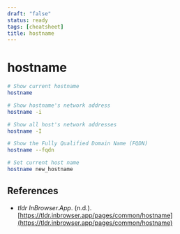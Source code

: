 ```yaml
---
draft: "false"
status: ready
tags: [cheatsheet]
title: hostname
---
```


# hostname

```bash
# Show current hostname
hostname

# Show hostname's network address
hostname -i

# Show all host's network addresses
hostname -I

# Show the Fully Qualified Domain Name (FQDN)
hostname --fqdn

# Set current host name
hostname new_hostname
```

## References

- _tldr InBrowser.App_. (n.d.). [https://tldr.inbrowser.app/pages/common/hostname](https://tldr.inbrowser.app/pages/common/hostname)
